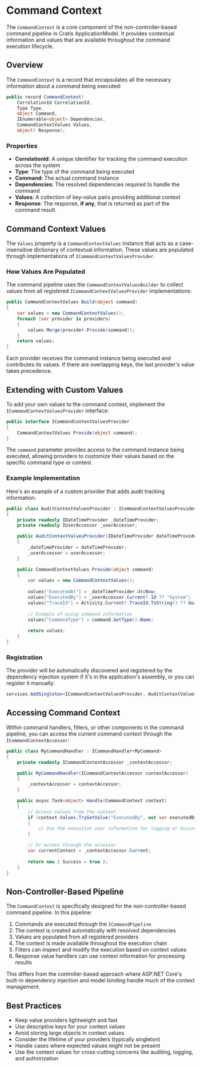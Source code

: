 # Command Context

The `CommandContext` is a core component of the non-controller-based command pipeline in Cratis ApplicationModel. It provides contextual information and values that are available throughout the command execution lifecycle.

## Overview

The `CommandContext` is a record that encapsulates all the necessary information about a command being executed:

```csharp
public record CommandContext(
    CorrelationId CorrelationId, 
    Type Type, 
    object Command, 
    IEnumerable<object> Dependencies, 
    CommandContextValues Values,
    object? Response);
```

### Properties

- **CorrelationId**: A unique identifier for tracking the command execution across the system
- **Type**: The type of the command being executed
- **Command**: The actual command instance
- **Dependencies**: The resolved dependencies required to handle the command
- **Values**: A collection of key-value pairs providing additional context
- **Response**: The response, **if any**, that is returned as part of the command result.

## Command Context Values

The `Values` property is a `CommandContextValues` instance that acts as a case-insensitive dictionary of contextual information. These values are populated through implementations of `ICommandContextValuesProvider`.

### How Values Are Populated

The command pipeline uses the `CommandContextValuesBuilder` to collect values from all registered `ICommandContextValuesProvider` implementations:

```csharp
public CommandContextValues Build(object command)
{
    var values = new CommandContextValues();
    foreach (var provider in providers)
    {
        values.Merge(provider.Provide(command));
    }
    return values;
}
```

Each provider receives the command instance being executed and contributes its values. If there are overlapping keys, the last provider's value takes precedence.

## Extending with Custom Values

To add your own values to the command context, implement the `ICommandContextValuesProvider` interface:

```csharp
public interface ICommandContextValuesProvider
{
    CommandContextValues Provide(object command);
}
```

The `command` parameter provides access to the command instance being executed, allowing providers to customize their values based on the specific command type or content.

### Example Implementation

Here's an example of a custom provider that adds audit tracking information:

```csharp
public class AuditContextValuesProvider : ICommandContextValuesProvider
{
    private readonly IDateTimeProvider _dateTimeProvider;
    private readonly IUserAccessor _userAccessor;

    public AuditContextValuesProvider(IDateTimeProvider dateTimeProvider, IUserAccessor userAccessor)
    {
        _dateTimeProvider = dateTimeProvider;
        _userAccessor = userAccessor;
    }

    public CommandContextValues Provide(object command)
    {
        var values = new CommandContextValues();
        
        values["ExecutedAt"] = _dateTimeProvider.UtcNow;
        values["ExecutedBy"] = _userAccessor.Current?.Id ?? "System";
        values["TraceId"] = Activity.Current?.TraceId.ToString() ?? Guid.NewGuid().ToString();
        
        // Example of using command information
        values["CommandType"] = command.GetType().Name;
        
        return values;
    }
}
```

### Registration

The provider will be automatically discovered and registered by the dependency injection system if it's in the application's assembly, or you can register it manually:

```csharp
services.AddSingleton<ICommandContextValuesProvider, AuditContextValuesProvider>();
```

## Accessing Command Context

Within command handlers, filters, or other components in the command pipeline, you can access the current command context through the `ICommandContextAccessor`:

```csharp
public class MyCommandHandler : ICommandHandler<MyCommand>
{
    private readonly ICommandContextAccessor _contextAccessor;

    public MyCommandHandler(ICommandContextAccessor contextAccessor)
    {
        _contextAccessor = contextAccessor;
    }

    public async Task<object> Handle(CommandContext context)
    {
        // Access values from the context
        if (context.Values.TryGetValue("ExecutedBy", out var executedBy))
        {
            // Use the execution user information for logging or business logic
        }

        // Or access through the accessor
        var currentContext = _contextAccessor.Current;
        
        return new { Success = true };
    }
}
```

## Non-Controller-Based Pipeline

The `CommandContext` is specifically designed for the non-controller-based command pipeline. In this pipeline:

1. Commands are executed through the `ICommandPipeline`
2. The context is created automatically with resolved dependencies
3. Values are populated from all registered providers
4. The context is made available throughout the execution chain
5. Filters can inspect and modify the execution based on context values
6. Response value handlers can use context information for processing results

This differs from the controller-based approach where ASP.NET Core's built-in dependency injection and model binding handle much of the context management.

## Best Practices

- Keep value providers lightweight and fast
- Use descriptive keys for your context values
- Avoid storing large objects in context values
- Consider the lifetime of your providers (typically singleton)
- Handle cases where expected values might not be present
- Use the context values for cross-cutting concerns like auditing, logging, and authorization
